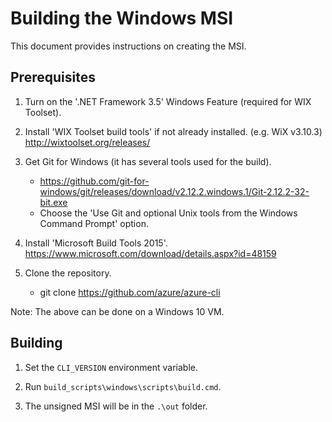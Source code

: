 Building the Windows MSI
========================

This document provides instructions on creating the MSI.

Prerequisites
-------------

1. Turn on the '.NET Framework 3.5' Windows Feature (required for WIX Toolset).

2. Install 'WIX Toolset build tools' if not already installed. (e.g. WiX v3.10.3)
    http://wixtoolset.org/releases/

3. Get Git for Windows (it has several tools used for the build).
    - https://github.com/git-for-windows/git/releases/download/v2.12.2.windows.1/Git-2.12.2-32-bit.exe
    - Choose the 'Use Git and optional Unix tools from the Windows Command Prompt' option.

4. Install 'Microsoft Build Tools 2015'.
    https://www.microsoft.com/download/details.aspx?id=48159

5. Clone the repository.
    - git clone https://github.com/azure/azure-cli

Note: The above can be done on a Windows 10 VM.

Building
--------

1. Set the `CLI_VERSION` environment variable.

2. Run `build_scripts\windows\scripts\build.cmd`.

3. The unsigned MSI will be in the `.\out` folder.
